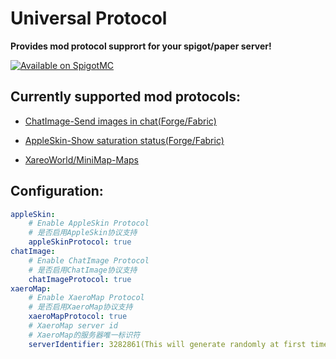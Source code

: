 # Universal Protocol

**Provides mod protocol supprort for your spigot/paper server!**

[![Available on SpigotMC](https://img.shields.io/badge/Available%20on%20SpigotMC-orange?style=for-the-badge&logo=SpigotMC&logoColor=FFFFFF)](https://www.spigotmc.org/resources/✨universalprotocol✨-mod-protocol-support⚙%EF%B8%8F-1-13-1-20.115631/)

## Currently supported mod protocols:

- [ChatImage-Send images in chat(Forge/Fabric)](https://www.curseforge.com/minecraft/mc-mods/chatimage)

- [AppleSkin-Show saturation status(Forge/Fabric)](https://www.curseforge.com/minecraft/mc-mods/appleskin)

- [XareoWorld/MiniMap-Maps](https://www.curseforge.com/minecraft/mc-mods/xaeros-minimap)

## Configuration:

```yaml
appleSkin:
    # Enable AppleSkin Protocol
    # 是否启用AppleSkin协议支持
    appleSkinProtocol: true
chatImage:
    # Enable ChatImage Protocol
    # 是否启用ChatImage协议支持
    chatImageProtocol: true
xaeroMap:
    # Enable XaeroMap Protocol
    # 是否启用XaeroMap协议支持
    xaeroMapProtocol: true
    # XaeroMap server id
    # XaeroMap的服务器唯一标识符
    serverIdentifier: 3282861(This will generate randomly at first time)
```
